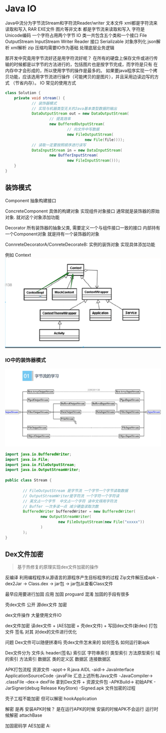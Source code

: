 # Java IO

Java中流分为字节流Stream和字符流Reader/writer 
文本文件 xml都是字符流来读取和写入 RAR EXE文件 图片等非文本 都是字节流来读取和写入
字符是Unicode编码 一个字符占用两个字节
IO 类一共包含五个类和一个接口
File OutputStream InputStream Writer Reader 接口 Serializable
对象序列化 json解析 xml解析
zip 压缩均需要IO作为基础
处理底层业务逻辑

那开发中究竟用字节流好还是用字符流好呢？
在所有的硬盘上保存文件或进行传输的时候都是以字节的方法进行的，包括图片也是按字节完成，而字符是只有
在内存中才会形成的，所以使用字节的操作是最多的。
如果要java程序实现一个拷贝功能，应该选用字节流进行操作（可能拷贝的是图片），并且采用边读边写的方式
（节省内存）。
IO 常见的使用方式
```java
class Solution {
    private void stream() {
            // 装饰器模式
            // 实现与机器类型无关的Java基本类型数据的输出
            DataOutputStream out = new DataOutputStream(
                    // 提高效率
                    new BufferedOutputStream(
                            // 向文件中写数据
                            new FileOutputStream(
                                    new File(file))));
            // 读取一定要按照顺序进行读写
            DataInputStream in = new DataInputStream(
                    new BufferInputStream(
                            new FileInputStream()));
    }
}
```





## 装饰模式


Component  抽象构建接口

ConcreteComponent 具体的构建对象 实现组件对象接口 通常就是装饰器的原始对象. 就对这个对象添加功能

Decorator  所有装饰器的抽象父类, 需要定义一个与组件接口一致的接口 内部持有一个Component对象 就是持有一个装饰器的对象

ConnreteDecoratorA/ConreteDecorateB:
实例的装饰对象 实现具体添加功能

例如 Context
![context](./Image/img.png)

### IO中的装饰器模式

![context](./Image/img_2.png)

```java
import java.io.BufferedWriter;
import java.io.File;
import java.io.FileOutputStream;
import java.io.OutputStreamWriter;

public class Stream {
    
        // FileOutputStream 是字节流 一个字节一个字节读取数据
        // OutputStreamWriter是字符流 一个字符一个字符读
        // 英文占一个字节  中文占一个字符 读中文得用字符流
        // Buffer 一次多读一点 减少硬盘读取次数
        BufferedWriter bufferedWriter = new BufferedWriter(
                new OutputStreamWriter(
                        new FileOutputStream(new File("xxxxx"))
                )
        );
}
```


## Dex文件加密

> 基于热修复的原理实现dex文件加密的操作

反编译
利用编程程序从源语言的源程序产生目标程序的过程
Zip文件解压成apk  -dex2Jar -> Class.dex -> jar包 -> jar包从查看Class文件

最早应用要进行加固
应用 加固 proguard 混淆
加固的手段有很多 

壳dex文件 公开
源dex文件 加密

dex文件操作 大量使用文件IO

dex文件加密 读dex文件 + (AES加密 + 壳dex文件) + 写回dex文件(新dex) 打包文件 签名
对其 对dex的文件进行优化

问题
Dex文件可以随便拼凑吗
壳dex文件怎末来的
如何签名
如何运行新apk


Dex文件分为
文件头 header(签名)
索引区 字符串索引  类型索引  方法原型索引  域的索引  方法索引
数据区 类的定义区  数据区  连接数据区 

APK打包流程
资源文件 -appt->  R.java 
AIDL  -aidl-> JavaInterface
ApplicationSourceCode -javaFile
    汇总上述所有Java文件 -JavaCompiler-> .classFile -dex-> dexFile
        拿到Dex文件 + 资源文件包 -APKBuild-> 初始APK - JarSigner(debug Release KeyStore) -Signed.apk
文件加密的过程

壳子工程不能加密 但可以解密
hookApplication

解密 是再 安装APK时候？ 是在运行APK的时候 安装的时候APK不会运行
运行时候解密 attachBase


加固密码学
AES加密
A: 
